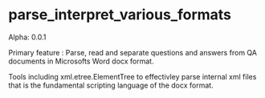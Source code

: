 # parse_interpret_various_formats
Alpha: 0.0.1

Primary feature : Parse, read and separate questions and answers from QA documents in Microsofts Word docx format.

Tools including xml.etree.ElementTree to effectivley parse internal xml files that is the fundamental scripting language of the docx format.